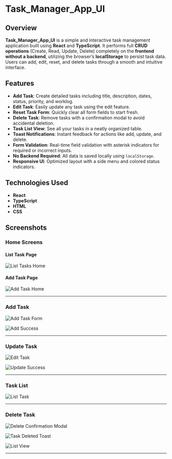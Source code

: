 # Task_Manager_App_UI

## Overview

**Task_Manager_App_UI** is a simple and interactive task management application built using **React** and **TypeScript**. It performs full **CRUD operations** (Create, Read, Update, Delete) completely on the **frontend without a backend**, utilizing the browser’s **localStorage** to persist task data. Users can add, edit, reset, and delete tasks through a smooth and intuitive interface.

## Features

- **Add Task**: Create detailed tasks including title, description, dates, status, priority, and worklog.
- **Edit Task**: Easily update any task using the edit feature.
- **Reset Task Form**: Quickly clear all form fields to start fresh.
- **Delete Task**: Remove tasks with a confirmation modal to avoid accidental deletion.
- **Task List View**: See all your tasks in a neatly organized table.
- **Toast Notifications**: Instant feedback for actions like add, update, and delete.
- **Form Validation**: Real-time field validation with asterisk indicators for required or incorrect inputs.
- **No Backend Required**: All data is saved locally using `localStorage`.
- **Responsive UI**: Optimized layout with a side menu and colored status indicators.

## Technologies Used

- **React**
- **TypeScript**
- **HTML**
- **CSS**

## Screenshots

###  Home Screens
#### List Task Page
![List Tasks Home](Screenshots/ListTaskHome.png)  
#### Add Task Page
![Add Task Home](Screenshots/AddTaskHome.png)  

---

### Add Task

![Add Task Form](Screenshots/AddTask.png) 

![Add Success](Screenshots/TaskAddSuccess.png)  

---

### Update Task

![Edit Task](Screenshots/UpdateTask.png)  

![Update Success](Screenshots/TaskUpdateSuccess.png)  

---

### Task List

![List Task](Screenshots/ListTask.png)  
 
---

### Delete Task

![Delete Confirmation Modal](Screenshots/DeleteConfirmation.png) 

![Task Deleted Toast](Screenshots/TaskDeleted.png) 

![List View](Screenshots/AfterDeleteList.png) 

---


